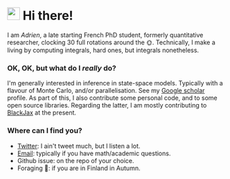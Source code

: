 # <img src="https://github.com/TheDudeThatCode/TheDudeThatCode/blob/master/Assets/Hi.gif" width="29px"> Hi there!

I am _Adrien_, a late starting French PhD student, formerly quantitative researcher, clocking 30 full rotations around the :sun_with_face:. Technically, I make a living by computing integrals, hard ones, but integrals nonetheless. 


### OK, OK, but what do I _really_ do?
I'm generally interested in inference in state-space models. Typically with a flavour of Monte Carlo, and/or parallelisation. See my [Google scholar](https://scholar.google.com/citations?user=sJJ7FKgAAAAJ&hl=en) profile. 
As part of this, I also contribute some personal code, and to some open source libraries. Regarding the latter, I am mostly contributing to [BlackJax](https://github.com/blackjax-devs/blackjax) at the present.


### Where can I find you?
- [Twitter](https://twitter.com/AdrienCorenflos): I ain't tweet much, but I listen a lot.
- [Email](mailto:i@imnerd.org): typically if you have math/academic questions.
- Github issue: on the repo of your choice.
- Foraging :mushroom:: if you are in Finland in Autumn.

